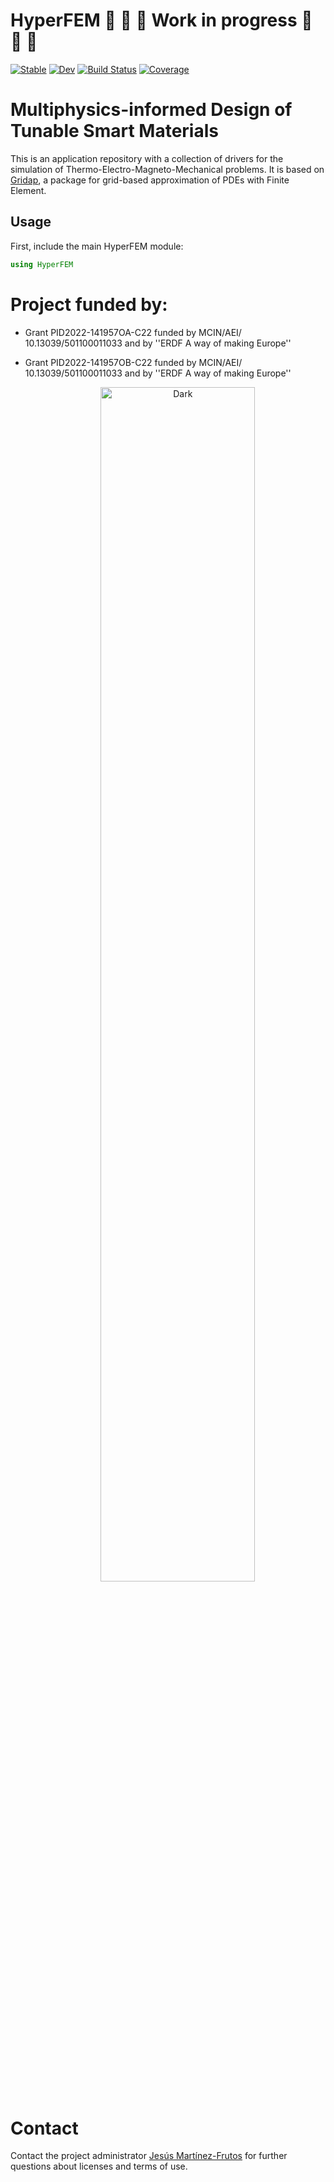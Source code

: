 # HyperFEM :construction: :construction: :construction: **Work in progress** :construction: :construction: :construction:

[![Stable](https://img.shields.io/badge/docs-stable-blue.svg)](https://jmartfrut.github.io/HyperFEM.jl/stable/)
[![Dev](https://img.shields.io/badge/docs-dev-blue.svg)](https://jmartfrut.github.io/HyperFEM.jl/dev/)
[![Build Status](https://github.com/jmartfrut/HyperFEM.jl/actions/workflows/CI.yml/badge.svg?branch=main)](https://github.com/jmartfrut/HyperFEM.jl/actions/workflows/CI.yml?query=branch%3Amain)
[![Coverage](https://codecov.io/gh/jmartfrut/HyperFEM.jl/branch/main/graph/badge.svg)](https://codecov.io/gh/jmartfrut/HyperFEM.jl)

# **M**ultiphysics-informed **D**esign of **T**unable **S**mart **M**aterials

This is an application repository with a collection of drivers for the simulation of Thermo-Electro-Magneto-Mechanical problems. It is based on [Gridap](https://github.com/gridap/Gridap.jl), a package for grid-based approximation of PDEs with Finite Element.

## Usage
First, include the main HyperFEM module:
```julia
using HyperFEM
```
# Project funded by:
 
- Grant PID2022-141957OA-C22 funded by MCIN/AEI/ 10.13039/501100011033  and by ''ERDF A way of making Europe''

- Grant PID2022-141957OB-C22 funded by MCIN/AEI/ 10.13039/501100011033  and by ''ERDF A way of making Europe''


 <p align="center"> 
&nbsp; &nbsp; &nbsp; &nbsp;
<img alt="Dark"
src="https://github.com/jmartfrut/HyperFEM/blob/main/docs/imgs/aei.png?raw=true" width="70%">
</p>
 
#  Contact

Contact the project administrator [Jesús Martínez-Frutos](jesus.martinez@upct.es) for further questions about licenses and terms of use.
